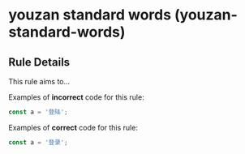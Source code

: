 # youzan standard words (youzan-standard-words)

## Rule Details

This rule aims to...

Examples of **incorrect** code for this rule:

```js
const a = '登陆';
```

Examples of **correct** code for this rule:

```js
const a = '登录';
```

